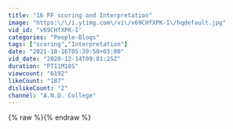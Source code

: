 ```yaml
---
title: "16 PF scoring and Interpretation"
image: "https:\/\/i.ytimg.com\/vi\/v69CHfXPK-I\/hqdefault.jpg"
vid_id: "v69CHfXPK-I"
categories: "People-Blogs"
tags: ["scoring","Interpretation"]
date: "2021-10-16T05:39:50+03:00"
vid_date: "2020-12-14T09:01:25Z"
duration: "PT11M18S"
viewcount: "6192"
likeCount: "187"
dislikeCount: "2"
channel: "A.N.D. College"
---
```

{% raw %}{% endraw %}
